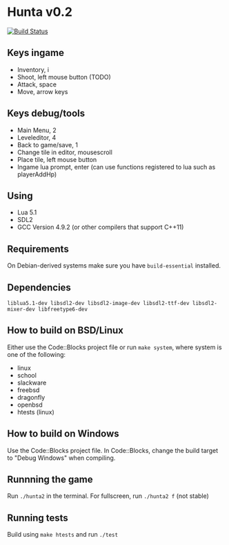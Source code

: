 # Hunta v0.2
[![Build Status](https://travis-ci.org/freddn/Hunta2.svg)](https://travis-ci.org/freddn/Hunta2)

## Keys ingame
 - Inventory, i
 - Shoot, left mouse button (TODO)
 - Attack, space
 - Move, arrow keys
 
## Keys debug/tools
 - Main Menu, 2
 - Leveleditor, 4
 - Back to game/save, 1
 - Change tile in editor, mousescroll
 - Place tile, left mouse button
 - Ingame lua prompt, enter (can use functions registered to lua such as playerAddHp)

## Using
 - Lua 5.1
 - SDL2
 - GCC Version 4.9.2 (or other compilers that support C++11)

## Requirements
On Debian-derived systems make sure you have `build-essential` installed.

## Dependencies
`liblua5.1-dev libsdl2-dev libsdl2-image-dev libsdl2-ttf-dev libsdl2-mixer-dev libfreetype6-dev`

## How to build on BSD/Linux
Either use the Code::Blocks project file or run `make system`, where system is one of the following:
 - linux
 - school
 - slackware
 - freebsd
 - dragonfly
 - openbsd
 - htests (linux)

## How to build on Windows
Use the Code::Blocks project file. In Code::Blocks, change the build target to "Debug Windows" when compiling.

## Runnning the game
Run `./hunta2` in the terminal. For fullscreen, run `./hunta2 f` (not stable)

## Running tests
Build using `make htests` and run `./test`


